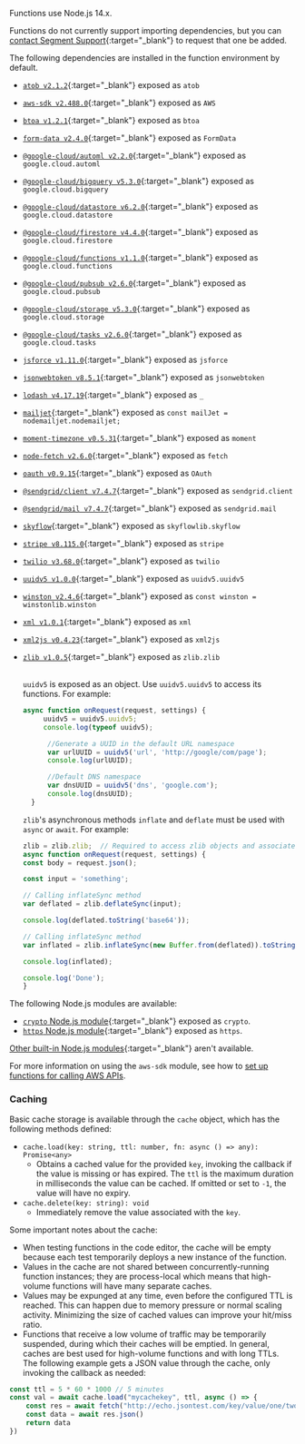 Functions use Node.js 14.x.

Functions do not currently support importing dependencies, but you can [contact Segment Support](https://segment.com/help/contact/){:target="_blank"} to request that one be added.

The following dependencies are installed in the function environment by default.

- [`atob v2.1.2`](https://www.npmjs.com/package/atob){:target="_blank"} exposed as `atob`
- [`aws-sdk v2.488.0`](https://www.npmjs.com/package/aws-sdk){:target="_blank"} exposed as `AWS`
- [`btoa v1.2.1`](https://www.npmjs.com/package/btoa){:target="_blank"} exposed as `btoa`
- [`form-data v2.4.0`](https://www.npmjs.com/package/form-data){:target="_blank"} exposed as `FormData`
- [`@google-cloud/automl v2.2.0`](https://www.npmjs.com/package/@google-cloud/automl){:target="_blank"} exposed as `google.cloud.automl`
- [`@google-cloud/bigquery v5.3.0`](https://www.npmjs.com/package/@google-cloud/bigquery){:target="_blank"} exposed as `google.cloud.bigquery`
- [`@google-cloud/datastore v6.2.0`](https://www.npmjs.com/package/@google-cloud/datastore){:target="_blank"} exposed as `google.cloud.datastore`
- [`@google-cloud/firestore v4.4.0`](https://www.npmjs.com/package/@google-cloud/firestore){:target="_blank"} exposed as `google.cloud.firestore`
- [`@google-cloud/functions v1.1.0`](https://www.npmjs.com/package/@google-cloud/functions){:target="_blank"} exposed as `google.cloud.functions`
- [`@google-cloud/pubsub v2.6.0`](https://www.npmjs.com/package/@google-cloud/pubsub){:target="_blank"} exposed as `google.cloud.pubsub`
- [`@google-cloud/storage v5.3.0`](https://www.npmjs.com/package/@google-cloud/storage){:target="_blank"} exposed as `google.cloud.storage`
- [`@google-cloud/tasks v2.6.0`](https://www.npmjs.com/package/@google-cloud/tasks){:target="_blank"} exposed as `google.cloud.tasks`
- [`jsforce v1.11.0`](https://www.npmjs.com/package/jsforce){:target="_blank"} exposed as `jsforce`
- [`jsonwebtoken v8.5.1`](https://www.npmjs.com/package/jsonwebtoken){:target="_blank"} exposed as `jsonwebtoken`
- [`lodash v4.17.19`](https://www.npmjs.com/package/lodash){:target="_blank"} exposed as `_`
- [`mailjet`](https://www.npmjs.com/package/node-mailjet){:target="_blank"} exposed as `const mailJet = nodemailjet.nodemailjet;`
- [`moment-timezone v0.5.31`](https://www.npmjs.com/package/moment-timezone/v/0.5.31){:target="_blank"} exposed as `moment`
- [`node-fetch v2.6.0`](https://www.npmjs.com/package/node-fetch){:target="_blank"} exposed as `fetch`
- [`oauth v0.9.15`](https://www.npmjs.com/package/oauth){:target="_blank"} exposed as `OAuth`
- [`@sendgrid/client v7.4.7`](https://www.npmjs.com/package/@sendgrid/client){:target="_blank"} exposed as `sendgrid.client`
- [`@sendgrid/mail v7.4.7`](https://www.npmjs.com/package/@sendgrid/mail){:target="_blank"} exposed as `sendgrid.mail`
- [`skyflow`](https://www.npmjs.com/package/skyflow-node){:target="_blank"} exposed as `skyflowlib.skyflow`
- [`stripe v8.115.0`](https://www.npmjs.com/package/stripe){:target="_blank"} exposed as `stripe`
- [`twilio v3.68.0`](https://www.npmjs.com/package/twilio){:target="_blank"} exposed as `twilio`
- [`uuidv5 v1.0.0`](https://www.npmjs.com/package/uuidv5){:target="_blank"} exposed as `uuidv5.uuidv5`
- [`winston v2.4.6`](https://www.npmjs.com/package/winston){:target="_blank"} exposed as `const winston = winstonlib.winston`
- [`xml v1.0.1`](https://www.npmjs.com/package/xml){:target="_blank"} exposed as `xml`
- [`xml2js v0.4.23`](https://www.npmjs.com/package/xml2js){:target="_blank"} exposed as `xml2js`
- [`zlib v1.0.5`](https://www.npmjs.com/package/zlib){:target="_blank"} exposed as `zlib.zlib`

  <br> `uuidv5` is exposed as an object. Use `uuidv5.uuidv5` to access its functions. For example:

    ```js
    async function onRequest(request, settings) {
	     uuidv5 = uuidv5.uuidv5;
	     console.log(typeof uuidv5);

	      //Generate a UUID in the default URL namespace
	      var urlUUID = uuidv5('url', 'http://google/com/page');
	      console.log(urlUUID);

	      //Default DNS namespace
	      var dnsUUID = uuidv5('dns', 'google.com');
	      console.log(dnsUUID);
      }
    ```
  `zlib`'s asynchronous methods `inflate` and `deflate` must be used with `async` or `await`. For example:

    ```js
  zlib = zlib.zlib;  // Required to access zlib objects and associated functions
  async function onRequest(request, settings) {
    const body = request.json();

    const input = 'something';

    // Calling inflateSync method
    var deflated = zlib.deflateSync(input);

    console.log(deflated.toString('base64'));

    // Calling inflateSync method
    var inflated = zlib.inflateSync(new Buffer.from(deflated)).toString();

    console.log(inflated);

    console.log('Done');
    }
    ```

The following Node.js modules are available:
- [`crypto` Node.js module](https://nodejs.org/dist/latest-v10.x/docs/api/crypto.html ){:target="_blank"} exposed as `crypto`.
- [`https` Node.js module](https://nodejs.org/api/https.html){:target="_blank"} exposed as `https`.

[Other built-in Node.js modules](https://nodejs.org/api/modules.html){:target="_blank"} aren't available.

For more information on using the `aws-sdk` module, see how to [set up functions for calling AWS APIs](/docs/connections/functions/aws-apis/).

### Caching

Basic cache storage is available through the `cache` object, which has the following methods defined:

- `cache.load(key: string, ttl: number, fn: async () => any): Promise<any>`
  - Obtains a cached value for the provided `key`, invoking the callback if the value is missing or has expired. The `ttl` is the maximum duration in milliseconds the value can be cached. If omitted or set to `-1`, the value will have no expiry.
- `cache.delete(key: string): void`
  - Immediately remove the value associated with the `key`.

Some important notes about the cache:

- When testing functions in the code editor, the cache will be empty because each test temporarily deploys a new instance of the function.
- Values in the cache are not shared between concurrently-running function instances; they are process-local which means that high-volume functions will have many separate caches.
- Values may be expunged at any time, even before the configured TTL is reached. This can happen due to memory pressure or normal scaling activity. Minimizing the size of cached values can improve your hit/miss ratio.
- Functions that receive a low volume of traffic may be temporarily suspended, during which their caches will be emptied. In general, caches are best used for high-volume functions and with long TTLs.
The following example gets a JSON value through the cache, only invoking the callback as needed:

```js
const ttl = 5 * 60 * 1000 // 5 minutes
const val = await cache.load("mycachekey", ttl, async () => {
    const res = await fetch("http://echo.jsontest.com/key/value/one/two")
    const data = await res.json()
    return data
})
```

